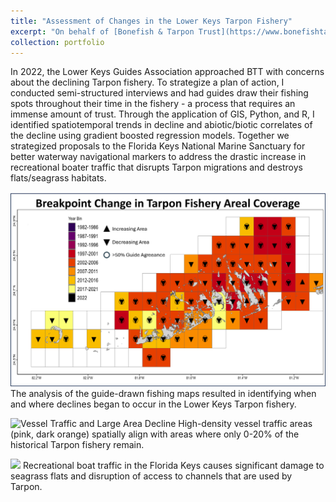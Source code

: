 ```yaml
---
title: "Assessment of Changes in the Lower Keys Tarpon Fishery"
excerpt: "On behalf of [Bonefish & Tarpon Trust](https://www.bonefishtarpontrust.org/) and the [Lower Keys Guides Association](https://lkga.org/) - an investigation into the decline of the Tarpon fishery.<br/><img src='/images/Tarpon1PatFord.jpg'>"
collection: portfolio
---
```


In 2022, the Lower Keys Guides Association approached BTT with concerns about the declining Tarpon fishery. To strategize a plan of action, I conducted semi-structured interviews and had guides draw their fishing spots throughout their time in the fishery - a process that requires an immense amount of trust. Through the application of GIS, Python, and R, I identified spatiotemporal trends in decline and abiotic/biotic correlates of the decline using gradient boosted regression models. Together we strategized proposals to the Florida Keys National Marine Sanctuary for better waterway navigational markers to address the drastic increase in recreational boater traffic that disrupts Tarpon migrations and destroys flats/seagrass habitats.

<img src='/images/TarponDecline.png'>
The analysis of the guide-drawn fishing maps resulted in identifying when and where declines began to occur in the Lower Keys Tarpon fishery.


![Vessel Traffic and Large Area Decline](https://github.com/smlombardo/smlombardo.github.io/assets/163476157/5b28e084-3658-4800-8308-4b860c98b49d)
High-density vessel traffic areas (pink, dark orange) spatially align with areas where only 0-20% of the historical Tarpon fishery remain.


<img src='/images/SandbarKaijura.jpg'>
Recreational boat traffic in the Florida Keys causes significant damage to seagrass flats and disruption of access to channels that are used by Tarpon.

